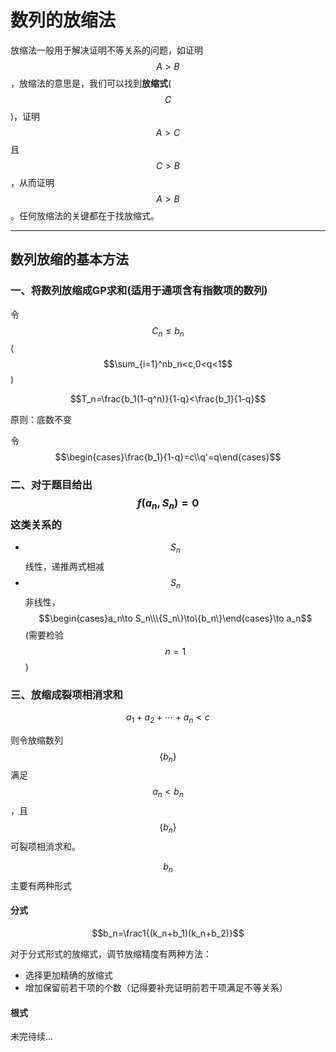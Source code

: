 # 数列的放缩法

放缩法一般用于解决证明不等关系的问题，如证明$$A>B$$，放缩法的意思是，我们可以找到**放缩式**($$C$$)，证明 $$A>C$$ 且 $$C>B$$ ，从而证明 $$A>B$$ 。任何放缩法的关键都在于找放缩式。

---

## 数列放缩的基本方法

### 一、将数列放缩成GP求和(适用于通项含有指数项的数列)

令$$C_n\le b_n$$($$\sum_{i=1}^nb_n<c,0<q<1$$)

$$T_n=\frac{b_1(1-q^n)}{1-q}<\frac{b_1}{1-q}$$

原则：底数不变

令$$\begin{cases}\frac{b_1}{1-q}=c\\q'=q\end{cases}$$

### 二、对于题目给出$$f(a_n,S_n)=0$$这类关系的

* $$S_n$$线性，递推两式相减
* $$S_n$$非线性，$$\begin{cases}a_n\to S_n\\\{S_n\}\to\{b_n\}\end{cases}\to a_n$$(需要检验$$n=1$$)

### 三、放缩成裂项相消求和

$$a_1+a_2+\cdots+a_n<c$$

则令放缩数列$$\{b_n\}$$满足$$a_n<b_n$$，且$$\{b_n\}$$可裂项相消求和。

$$b_n$$主要有两种形式

#### 分式

$$b_n=\frac1{(k_n+b_1)(k_n+b_2)}$$

对于分式形式的放缩式，调节放缩精度有两种方法：

* 选择更加精确的放缩式
* 增加保留前若干项的个数（记得要补充证明前若干项满足不等关系）

#### 根式

未完待续...